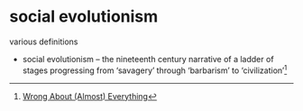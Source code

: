 # social evolutionism

various definitions
- social evolutionism – the nineteenth century narrative of a ladder of stages progressing from ‘savagery’ through ‘barbarism’ to ‘civilization’[^1] 


[^1]: [Wrong About (Almost) Everything](wrong_about_almost_everything_chris_knight.md)